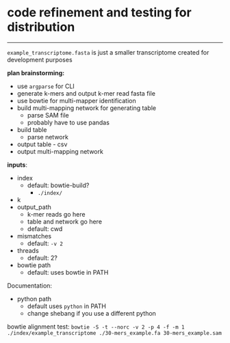 # code refinement and testing for distribution
---

`example_transcriptome.fasta` is just a smaller transcriptome created for development purposes


**plan brainstorming:**
- use `argparse` for CLI
- generate k-mers and output k-mer read fasta file
- use bowtie for multi-mapper identification
- build multi-mapping network for generating table
    - parse SAM file
    - probably have to use pandas
- build table
    - parse network
- output table - csv
- output multi-mapping network

**inputs**:
- index
    - default: bowtie-build?
        - `./index/`
- k
- output_path
    - k-mer reads go here
    - table and network go here
    - default: cwd
- mismatches
    - default: `-v 2`
- threads
    - default: 2?
- bowtie path
    - default: uses bowtie in PATH

Documentation:
- python path
    - default uses `python` in PATH
    - change shebang if you use a different python





bowtie alignment test: `bowtie -S -t --norc -v 2 -p 4 -f -m 1 ./index/example_transcriptome ./30-mers_example.fa 30-mers_example.sam`

